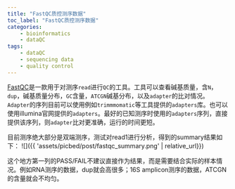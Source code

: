```yaml
---
title: "FastQC质控测序数据"
toc_label: "FastQC质控测序数据"
categories:
    - bioinformatics
    - dataQC
tags:
    - dataQC
    - sequencing data
    - quality control
---
```


[FastQC](https://www.bioinformatics.babraham.ac.uk/projects/fastqc/)是一款用于对测序`read`进行`QC`的工具。工具可以查看碱基质量，含`N`，`dup`，碱基质量分布，`GC`含量，`ATCGN`碱基分布，以及`adapter`的比对情况。`Adapter`的序列目前可以使用例如`trimmmomatic`等工具提供的`adapters`库。也可以使用illumina官网提供的`adapters`。最好的已知测序时使用的`adapters`序列，直接提供该序列，则`adapter`比对更准确，运行的时间更短。

<!--more-->

目前测序绝大部分是双端测序，测试对read1进行分析，得到的summary结果如下：
![]({{ 'assets/picbed/post/fastqc_summary.png' | relative_url}})

这个地方第一列的PASS/FAIL不建议直接作为结果，而是需要结合实际的样本情况。例如RNA测序的数据，dup就会高很多；16S amplicon测序的数据，ATCGN的含量就会不均匀。
